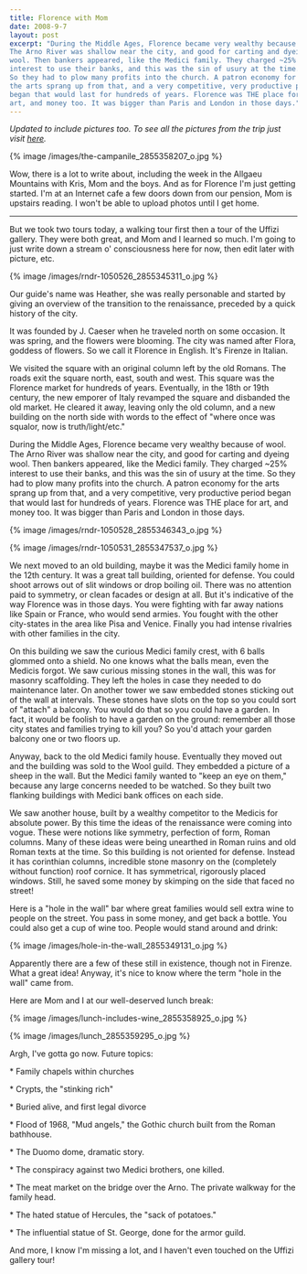 ```yaml
---
title: Florence with Mom
date: 2008-9-7
layout: post
excerpt: "During the Middle Ages, Florence became very wealthy because of wool.
The Arno River was shallow near the city, and good for carting and dyeing
wool. Then bankers appeared, like the Medici family. They charged ~25%
interest to use their banks, and this was the sin of usury at the time.
So they had to plow many profits into the church. A patron economy for
the arts sprang up from that, and a very competitive, very productive period
began that would last for hundreds of years. Florence was THE place for
art, and money too. It was bigger than Paris and London in those days."
---
```


_Updated to include pictures too. To see all the pictures from the trip just visit [here](http://www.flickr.com/photos/ripsawridge/sets/72157607284549121/)._
  
  
{% image /images/the-campanile_2855358207_o.jpg %}
  
  
Wow, there is a lot to write about, including the week in the Allgaeu
Mountains with Kris, Mom and the boys. And as for Florence I'm just getting
started. I'm at an Internet cafe a few doors down from our pension, Mom
is upstairs reading. I won't be able to upload photos until I get home.
  
---
  
But we took two tours today, a walking tour first then a tour of the Uffizi
gallery. They were both great, and Mom and I learned so much. I'm going
to just write down a stream o' consciousness here for now, then edit later
with picture, etc.
  
  
  
{% image /images/rndr-1050526_2855345311_o.jpg %}
  
  
Our guide's name was Heather, she was really personable and started by
giving an overview of the transition to the renaissance, preceded by a
quick history of the city.
  
  
It was founded by J. Caeser when he traveled north on some occasion. It
was spring, and the flowers were blooming. The city was named after Flora,
goddess of flowers. So we call it Florence in English. It's Firenze in
Italian.
  
  
We visited the square with an original column left by the old Romans.
The roads exit the square north, east, south and west. This square was
the Florence market for hundreds of years. Eventually, in the 18th or 19th
century, the new emporer of Italy revamped the square and disbanded the
old market. He cleared it away, leaving only the old column, and a new
building on the north side with words to the effect of "where once was
squalor, now is truth/light/etc."
  
  
During the Middle Ages, Florence became very wealthy because of wool.
The Arno River was shallow near the city, and good for carting and dyeing
wool. Then bankers appeared, like the Medici family. They charged ~25%
interest to use their banks, and this was the sin of usury at the time.
So they had to plow many profits into the church. A patron economy for
the arts sprang up from that, and a very competitive, very productive period
began that would last for hundreds of years. Florence was THE place for
art, and money too. It was bigger than Paris and London in those days.
  
  
{% image /images/rndr-1050528_2855346343_o.jpg %}
  
{% image /images/rndr-1050531_2855347537_o.jpg %}
  
  
We next moved to an old building, maybe it was the Medici family home
in the 12th century. It was a great tall building, oriented for defense.
You could shoot arrows out of slit windows or drop boiling oil. There was
no attention paid to symmetry, or clean facades or design at all. But it's
indicative of the way Florence was in those days. You were fighting with
far away nations like Spain or France, who would send armies. You fought
with the other city-states in the area like Pisa and Venice. Finally you
had intense rivalries with other families in the city.
  
  
On this building we saw the curious Medici family crest, with 6 balls
glommed onto a shield. No one knows what the balls mean, even the Medicis
forgot. We saw curious missing stones in the wall, this was for masonry
scaffolding. They left the holes in case they needed to do maintenance
later. On another tower we saw embedded stones sticking out of the wall
at intervals. These stones have slots on the top so you could sort of "attach"
a balcony. You would do that so you could have a garden. In fact, it would
be foolish to have a garden on the ground: remember all those city states
and families trying to kill you? So you'd attach your garden balcony one
or two floors up.
  
  
Anyway, back to the old Medici family house. Eventually they moved out
and the building was sold to the Wool guild. They embedded a picture of
a sheep in the wall. But the Medici family wanted to "keep an eye on them,"
because any large concerns needed to be watched. So they built two flanking
buildings with Medici bank offices on each side.
  
  
We saw another house, built by a wealthy competitor to the Medicis for
absolute power. By this time the ideas of the renaissance were coming into
vogue. These were notions like symmetry, perfection of form, Roman columns.
Many of these ideas were being unearthed in Roman ruins and old Roman texts
at the time. So this building is not oriented for defense. Instead it has
corinthian columns, incredible stone masonry on the (completely without
function) roof cornice. It has symmetrical, rigorously placed windows.
Still, he saved some money by skimping on the side that faced no street!
  
  
Here is a "hole in the wall" bar where great families would sell extra
wine to people on the street. You pass in some money, and get back a bottle.
You could also get a cup of wine too. People would stand around and drink:
  
  
{% image /images/hole-in-the-wall_2855349131_o.jpg %}
  
  
Apparently there are a few of these still in existence, though not in
Firenze. What a great idea! Anyway, it's nice to know where the term "hole
in the wall" came from.
  
  
Here are Mom and I at our well-deserved lunch break:
  
{% image /images/lunch-includes-wine_2855358925_o.jpg %}
  
{% image /images/lunch_2855359295_o.jpg %}
  
  
Argh, I've gotta go now. Future topics:
  
  
\* Family chapels within churches
  
\* Crypts, the "stinking rich"
  
\* Buried alive, and first legal divorce
  
\* Flood of 1968, "Mud angels," the Gothic church built from the Roman
bathhouse.
  
\* The Duomo dome, dramatic story.
  
\* The conspiracy against two Medici brothers, one killed.
  
\* The meat market on the bridge over the Arno. The private walkway for
the family head.
  
\* The hated statue of Hercules, the "sack of potatoes."
  
\* The influential statue of St. George, done for the armor guild.
  
  
And more, I know I'm missing a lot, and I haven't even touched on the
Uffizi gallery tour!
